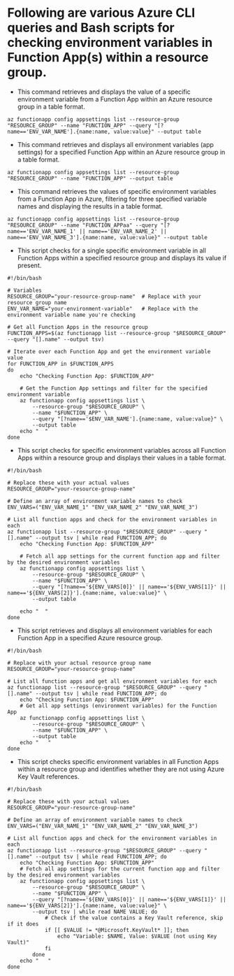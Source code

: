 # Following are various Azure CLI queries and Bash scripts for checking environment variables in Function App(s) within a resource group.
 
- This command retrieves and displays the value of a specific environment variable from a Function App within an Azure resource group in a table format.

```
az functionapp config appsettings list --resource-group "RESOURCE_GROUP" --name "FUNCTION_APP" --query "[?name=='ENV_VAR_NAME'].{name:name, value:value}" --output table
```

- This command retrieves and displays all environment variables (app settings) for a specified Function App within an Azure resource group in a table format.

```
az functionapp config appsettings list --resource-group "RESOURCE_GROUP" --name "FUNCTION_APP" --output table
```

- This command retrieves the values of specific environment variables from a Function App in Azure, filtering for three specified variable names and displaying the results in a table format.

```
az functionapp config appsettings list --resource-group "RESOURCE_GROUP" --name "FUNCTION_APPaa" --query "[?name=='ENV_VAR_NAME_1' || name=='ENV_VAR_NAME_2' || name=='ENV_VAR_NAME_3'].{name:name, value:value}" --output table
```

- This script checks for a single specific environment variable in all Function Apps within a specified resource group and displays its value if present.

```
#!/bin/bash

# Variables
RESOURCE_GROUP="your-resource-group-name"  # Replace with your resource group name
ENV_VAR_NAME="your-environment-variable"   # Replace with the environment variable name you're checking

# Get all Function Apps in the resource group
FUNCTION_APPS=$(az functionapp list --resource-group "$RESOURCE_GROUP" --query "[].name" --output tsv)

# Iterate over each Function App and get the environment variable value
for FUNCTION_APP in $FUNCTION_APPS
do
    echo "Checking Function App: $FUNCTION_APP"
    
    # Get the Function App settings and filter for the specified environment variable
    az functionapp config appsettings list \
        --resource-group "$RESOURCE_GROUP" \
        --name "$FUNCTION_APP" \
        --query "[?name=='$ENV_VAR_NAME'].{name:name, value:value}" \
        --output table
    echo "  "
done
```

- This script checks for specific environment variables across all Function Apps within a resource group and displays their values in a table format.

```
#!/bin/bash

# Replace these with your actual values
RESOURCE_GROUP="your-resource-group-name"

# Define an array of environment variable names to check
ENV_VARS=("ENV_VAR_NAME_1" "ENV_VAR_NAME_2" "ENV_VAR_NAME_3")

# List all function apps and check for the environment variables in each
az functionapp list --resource-group "$RESOURCE_GROUP" --query "[].name" --output tsv | while read FUNCTION_APP; do
    echo "Checking Function App: $FUNCTION_APP"
    
    # Fetch all app settings for the current function app and filter by the desired environment variables
    az functionapp config appsettings list \
        --resource-group "$RESOURCE_GROUP" \
        --name "$FUNCTION_APP" \
        --query "[?name=='${ENV_VARS[0]}' || name=='${ENV_VARS[1]}' || name=='${ENV_VARS[2]}'].{name:name, value:value}" \
        --output table

    echo "  "
done
```
- This script retrieves and displays all environment variables for each Function App in a specified Azure resource group.
```
#!/bin/bash

# Replace with your actual resource group name
RESOURCE_GROUP="your-resource-group-name"

# List all function apps and get all environment variables for each
az functionapp list --resource-group "$RESOURCE_GROUP" --query "[].name" --output tsv | while read FUNCTION_APP; do
    echo "Checking Function App: $FUNCTION_APP"
    # Get all app settings (environment variables) for the Function App
    az functionapp config appsettings list \
        --resource-group "$RESOURCE_GROUP" \
        --name "$FUNCTION_APP" \
        --output table
    echo "   "
done
```

- This script checks specific environment variables in all Function Apps within a resource group and identifies whether they are not using Azure Key Vault references.

```
#!/bin/bash

# Replace these with your actual values
RESOURCE_GROUP="your-resource-group-name"

# Define an array of environment variable names to check
ENV_VARS=("ENV_VAR_NAME_1" "ENV_VAR_NAME_2" "ENV_VAR_NAME_3")

# List all function apps and check for the environment variables in each
az functionapp list --resource-group "$RESOURCE_GROUP" --query "[].name" --output tsv | while read FUNCTION_APP; do
    echo "Checking Function App: $FUNCTION_APP"
    # Fetch all app settings for the current function app and filter by the desired environment variables
    az functionapp config appsettings list \
        --resource-group "$RESOURCE_GROUP" \
        --name "$FUNCTION_APP" \
        --query "[?name=='${ENV_VARS[0]}' || name=='${ENV_VARS[1]}' || name=='${ENV_VARS[2]}'].{name:name, value:value}" \
        --output tsv | while read NAME VALUE; do
            # Check if the value contains a Key Vault reference, skip if it does
            if [[ $VALUE != *@Microsoft.KeyVault* ]]; then
                echo "Variable: $NAME, Value: $VALUE (not using Key Vault)"
            fi
        done
    echo "   "
done
```
